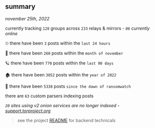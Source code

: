
## summary
_november 25th, 2022_

currently tracking `128` groups across `233` relays & mirrors - _`86` currently online_

⏲ there have been `3` posts within the `last 24 hours`

🦈 there have been `260` posts within the `month of november`

🪐 there have been `770` posts within the `last 90 days`

🏚 there have been `3052` posts within the `year of 2022`

🦕 there have been `5338` posts `since the dawn of ransomwatch`

there are `63` custom parsers indexing posts

_`20` sites using v2 onion services are no longer indexed - [support.torproject.org](https://support.torproject.org/onionservices/v2-deprecation/)_

> see the project [README](https://github.com/joshhighet/ransomwatch#ransomwatch--) for backend technicals
